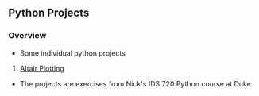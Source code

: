 ## Python Projects 
### Overview
* Some individual python projects
1. [Altair Plotting](https://github.com/xianchiz/Python-Projects/tree/main/Altair%20Plotting)
* The projects are exercises from Nick's IDS 720 Python course at Duke
